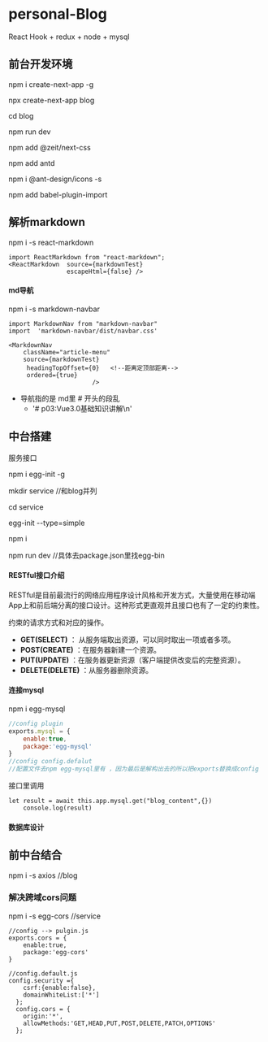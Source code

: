 # personal-Blog
React Hook + redux + node + mysql

## 前台开发环境

npm i create-next-app -g

npx create-next-app blog

cd blog

npm run dev

npm add @zeit/next-css

npm add antd

npm i @ant-design/icons -s

npm add babel-plugin-import





## 解析markdown

npm i -s react-markdown

```react
import ReactMarkdown from "react-markdown";
<ReactMarkdown  source={markdownTest}
                escapeHtml={false} />
```

#### md导航

npm i -s markdown-navbar

```react
import MarkdownNav from "markdown-navbar"
import  'markdown-navbar/dist/navbar.css'

<MarkdownNav
    className="article-menu"
    source={markdownTest}
     headingTopOffset={0}   <!--距离定顶部距离-->
     ordered={true}
                       />

```

+ 导航指的是 md里 # 开头的段乱
  - '# p03:Vue3.0基础知识讲解\n'





## 中台搭建

服务接口

npm i egg-init -g

mkdir service    //和blog并列

cd service

egg-init --type=simple

npm i

npm run dev    //具体去package.json里找egg-bin

#### RESTful接口介绍

RESTful是目前最流行的网络应用程序设计风格和开发方式，大量使用在移动端App上和前后端分离的接口设计。这种形式更直观并且接口也有了一定的约束性。

约束的请求方式和对应的操作。

- **GET(SELECT)** ： 从服务端取出资源，可以同时取出一项或者多项。
- **POST(CREATE)** ：在服务器新建一个资源。
- **PUT(UPDATE)** ：在服务器更新资源（客户端提供改变后的完整资源）。
- **DELETE(DELETE)** ：从服务器删除资源。



#### 连接mysql

npm i egg-mysql

```js
//config plugin
exports.mysql = {
    enable:true,
    package:'egg-mysql'
}
//config config.defalut
//配置文件去npm egg-mysql里有 ，因为最后是解构出去的所以把exports替换成config
```

接口里调用

```react
let result = await this.app.mysql.get("blog_content",{})
    console.log(result)
```



#### 数据库设计

## 前中台结合

npm i -s axios    //blog



### 解决跨域cors问题

npm i -s egg-cors    //service

```react
//config --> pulgin.js
exports.cors = {
    enable:true,
    package:'egg-cors'
}

//config.default.js
config.security ={     
    csrf:{enable:false},
    domainWhiteList:['*']
  };
  config.cors = {
    origin:'*',
    allowMethods:'GET,HEAD,PUT,POST,DELETE,PATCH,OPTIONS'
  };
```

